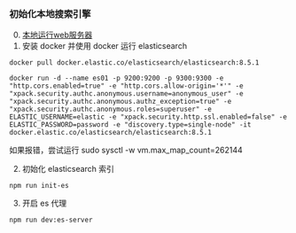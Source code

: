 ### 初始化本地搜索引擎
0. [本地运行web服务器](./local.md)
1. 安装 docker 并使用 docker 运行 elasticsearch

```
docker pull docker.elastic.co/elasticsearch/elasticsearch:8.5.1

docker run -d --name es01 -p 9200:9200 -p 9300:9300 -e "http.cors.enabled=true" -e "http.cors.allow-origin='*'" -e "xpack.security.authc.anonymous.username=anonymous_user" -e "xpack.security.authc.anonymous.authz_exception=true" -e "xpack.security.authc.anonymous.roles=superuser" -e ELASTIC_USERNAME=elastic -e "xpack.security.http.ssl.enabled=false" -e ELASTIC_PASSWORD=password -e "discovery.type=single-node" -it docker.elastic.co/elasticsearch/elasticsearch:8.5.1
```

如果报错，尝试运行 sudo sysctl -w vm.max_map_count=262144

2. 初始化 elasticsearch 索引

```
npm run init-es
```

3. 开启 es 代理

```
npm run dev:es-server
```
